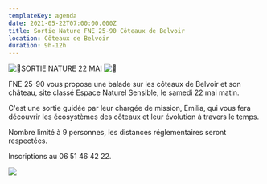 ```yaml
---
templateKey: agenda
date: 2021-05-22T07:00:00.000Z
title: Sortie Nature FNE 25-90 Côteaux de Belvoir
location: Côteaux de Belvoir
duration: 9h-12h
---
```

 ![🌱](https://static.xx.fbcdn.net/images/emoji.php/v9/t69/1/16/1f331.png)SORTIE NATURE 22 MAI ![🌱](https://static.xx.fbcdn.net/images/emoji.php/v9/t69/1/16/1f331.png)

FNE 25-90 vous propose une balade sur les côteaux de Belvoir et son château, site classé Espace Naturel Sensible, le samedi 22 mai matin.

C'est une sortie guidée par leur chargée de mission, Emilia, qui vous fera découvrir les écosystèmes des côteaux et leur évolution à travers le temps.

Nombre limité à 9 personnes, les distances réglementaires seront respectées.

Inscriptions au 06 51 46 42 22.

![](/img/sortie_belvoir.jpg#center)